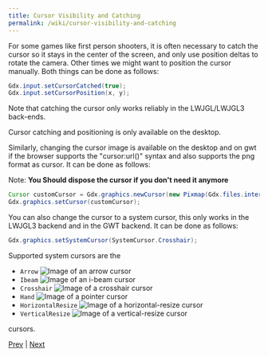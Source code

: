 ```yaml
---
title: Cursor Visibility and Catching
permalink: /wiki/cursor-visibility-and-catching
---
```

For some games like first person shooters, it is often necessary to catch the cursor so it stays in the center of the screen, and only use position deltas to rotate the camera. Other times we might want to position the cursor manually. Both things can be done as follows:

```java
Gdx.input.setCursorCatched(true);
Gdx.input.setCursorPosition(x, y);
```

Note that catching the cursor only works reliably in the LWJGL/LWJGL3 back-ends.

Cursor catching and positioning is only available on the desktop.

Similarly, changing the cursor image is available on the desktop and on gwt if the browser supports the "cursor:url()" syntax and also supports the png format as cursor.
It can be done as follows:

Note: **You Should dispose the cursor if you don't need it anymore**
```java
Cursor customCursor = Gdx.graphics.newCursor(new Pixmap(Gdx.files.internal("cursor.png")), hotspotX, hotspotY);
Gdx.graphics.setCursor(customCursor);
```

You can also change the cursor to a system cursor, this only works in the LWJGL3 backend and in the GWT backend.
It can be done as follows:
```java
Gdx.graphics.setSystemCursor(SystemCursor.Crosshair);
```

Supported system cursors are the 
* `Arrow` ![Image of an arrow cursor](https://developer.mozilla.org/@api/deki/files/3438/=default.gif)
* `Ibeam` ![Image of an i-beam cursor](https://developer.mozilla.org/files/3809/text.gif)
* `Crosshair` ![Image of a crosshair cursor](https://developer.mozilla.org/@api/deki/files/3437/=crosshair.gif)
* `Hand` ![Image of a pointer cursor](https://developer.mozilla.org/@api/deki/files/3449/=pointer.gif)
* `HorizontalResize` ![Image of a horizontal-resize cursor](https://developer.mozilla.org/files/3806/3-resize.gif)
* `VerticalResize` ![Image of a vertical-resize cursor](https://developer.mozilla.org/files/3808/6-resize.gif)

cursors.

[Prev](/wiki/vibrator) | [Next](/wiki/back-and-menu-key-catching)